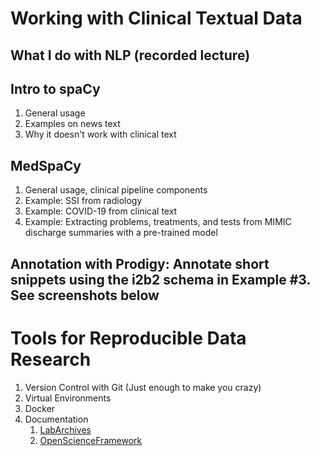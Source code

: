 # Working with Clinical Textual Data

## What I do with NLP (recorded lecture)

## Intro to spaCy
1. General usage
1. Examples on news text
1. Why it doesn't work with clinical text

## MedSpaCy
1. General usage, clinical pipeline components
1. Example: SSI from radiology
1. Example: COVID-19 from clinical text
1. Example: Extracting problems, treatments, and tests from MIMIC discharge summaries with a pre-trained model

## Annotation with Prodigy: Annotate short snippets using the i2b2 schema in Example #3. See screenshots below
    
# Tools for Reproducible Data Research

1. Version Control with Git (Just enough to make you crazy)
1. Virtual Environments
1. Docker
1. Documentation
    1. [LabArchives](https://aushib.labarchives.com/)
    1. [OpenScienceFramework](https://osf.io/)


